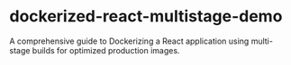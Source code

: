 # dockerized-react-multistage-demo
A comprehensive guide to Dockerizing a React application using multi-stage builds for optimized production images.
